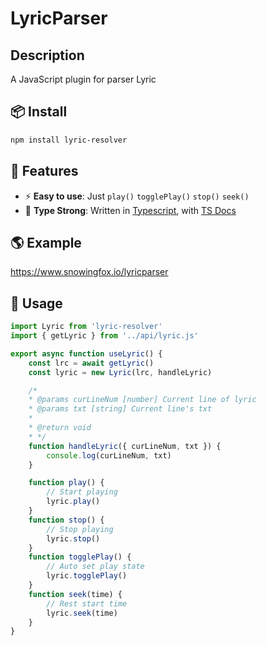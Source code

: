 # LyricParser

## Description
A JavaScript plugin for parser Lyric


## 📦 Install

```bash
npm install lyric-resolver
```

## 🔋 Features

- ⚡ **Easy to use**: Just `play()` `togglePlay()` `stop()` `seek()`
- 🦾 **Type Strong**: Written in [Typescript](https://www.typescriptlang.org/), with [TS Docs](https://github.com/microsoft/tsdoc)

## 🌎 Example
https://www.snowingfox.io/lyricparser

## 🦄 Usage

```js
import Lyric from 'lyric-resolver'
import { getLyric } from '../api/lyric.js'

export async function useLyric() {
    const lrc = await getLyric()
    const lyric = new Lyric(lrc, handleLyric)

    /*
    * @params curLineNum [number] Current line of lyric
    * @params txt [string] Current line's txt
    * 
    * @return void
    * */
    function handleLyric({ curLineNum, txt }) {
        console.log(curLineNum, txt)
    }

    function play() {
        // Start playing
        lyric.play()
    }
    function stop() {
        // Stop playing
        lyric.stop()
    }
    function togglePlay() {
        // Auto set play state
        lyric.togglePlay()
    }
    function seek(time) {
        // Rest start time
        lyric.seek(time)
    }
}
```
